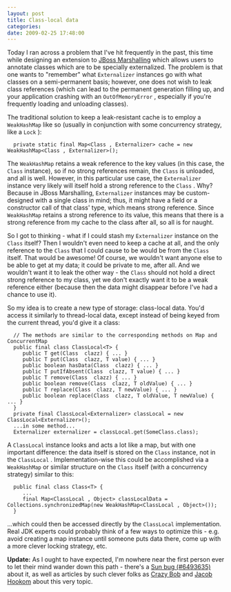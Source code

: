 ```yaml
---
layout: post
title: Class-local data
categories: 
date: 2009-02-25 17:48:00
---
```



Today I ran across a problem that I've hit frequently in the past, this time while designing an extension to [JBoss Marshalling]("http://www.jboss.org/jbossmarshalling" "") which allows users to annotate classes which are to be specially externalized. The problem is that one wants to "remember" what `Externalizer` instances go with what classes on a semi-permanent basis; however, one does not wish to leak class references (which can lead to the permanent generation filling up, and your application crashing with an `OutOfMemoryError` , especially if you're frequently loading and unloading classes).

The traditional solution to keep a leak-resistant cache is to employ a `WeakHashMap` like so (usually in conjunction with some concurrency strategy, like a `Lock` ):

      private static final Map<Class , Externalizer> cache = new WeakHashMap<Class , Externalizer>();

The `WeakHashMap` retains a weak reference to the key values (in this case, the `Class` instance), so if no strong references remain, the `Class` is unloaded, and all is well. However, in this particular use case, the `Externalizer` instance very likely will itself hold a strong reference to the `Class` . Why? Because in JBoss Marshalling, `Externalizer` instances may be custom-designed with a single class in mind; thus, it might have a field or a constructor call of that class' type, which means strong reference. Since `WeakHashMap` retains a strong reference to its value, this means that there is a strong reference from my cache to the class after all, so all is for naught.

So I got to thinking - what if I could stash my `Externalizer` instance on the `Class` itself? Then I wouldn't even need to keep a cache at all, and the only reference to the `Class` that I could cause to be would be from the `Class` itself. That would be awesome! Of course, we wouldn't want anyone else to be able to get at my data; it could be private to me, after all. And we wouldn't want it to leak the other way - the `Class` should not hold a direct strong reference to my class, yet we don't exactly want it to be a weak reference either (because then the data might disappear before I've had a chance to use it).

So my idea is to create a new type of storage: class-local data. You'd access it similarly to thread-local data, except instead of being keyed from the current thread, you'd give it a class:

      // The methods are similar to the corresponding methods on Map and ConcurrentMap  
      public final class ClassLocal<T> {  
         public T get(Class  clazz) { ... }  
         public T put(Class  clazz, T value) { ... }  
         public boolean hasData(Class  clazz) { ... }  
         public T putIfAbsent(Class  clazz, T value) { ... }  
         public T remove(Class  clazz) { ... }  
         public boolean remove(Class  clazz, T oldValue) { ... }  
         public T replace(Class  clazz, T newValue) { ... }  
         public boolean replace(Class  clazz, T oldValue, T newValue) { ... }  
      }  
      private final ClassLocal<Externalizer> classLocal = new ClassLocal<Externalizer>();  
      ...in some method...  
      Externalizer externalizer = classLocal.get(SomeClass.class);

A `ClassLocal` instance looks and acts a lot like a map, but with one important difference: the data itself is stored on the `Class` instance, not in the `ClassLocal` . Implementation-wise this could be accomplished via a `WeakHashMap` or similar structure on the `Class` itself (with a concurrency strategy) similar to this:

      public final class Class<T> {  
         ...  
         final Map<ClassLocal , Object> classLocalData = Collections.synchronizedMap(new WeakHashMap<ClassLocal , Object>());  
      }

...which could then be accessed directly by the `ClassLocal` implementation. Real JDK experts could probably think of a few ways to optimize this - e.g. avoid creating a map instance until someone puts data there, come up with a more clever locking strategy, etc.

**Update:** As I ought to have expected, I'm nowhere near the first person ever to let their mind wander down this path - there's a [Sun bug (#6493635)]("http://bugs.sun.com/bugdatabase/view_bug.do?bug_id=6493635" "") about it, as well as articles by such clever folks as [Crazy Bob]("http://crazybob.org/2006/12/caching-class-related-information.html" "") and [Jacob Hookom]("http://weblogs.java.net/blog/jhook/archive/2006/12/class_metadata.html" "") about this very topic.